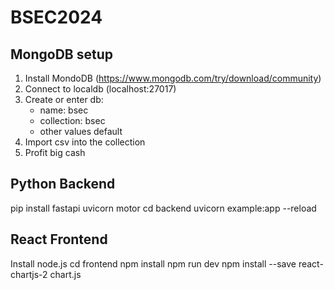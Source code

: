 # BSEC2024

## MongoDB setup

1. Install MondoDB (https://www.mongodb.com/try/download/community)
2. Connect to localdb (localhost:27017)
3. Create or enter db:
    - name: bsec
    - collection: bsec
    - other values default
4. Import csv into the collection
5. Profit big cash $$$$

## Python Backend

pip install fastapi uvicorn motor
cd backend
uvicorn example:app --reload

## React Frontend

Install node.js
cd frontend
npm install
npm run dev
npm install --save react-chartjs-2 chart.js